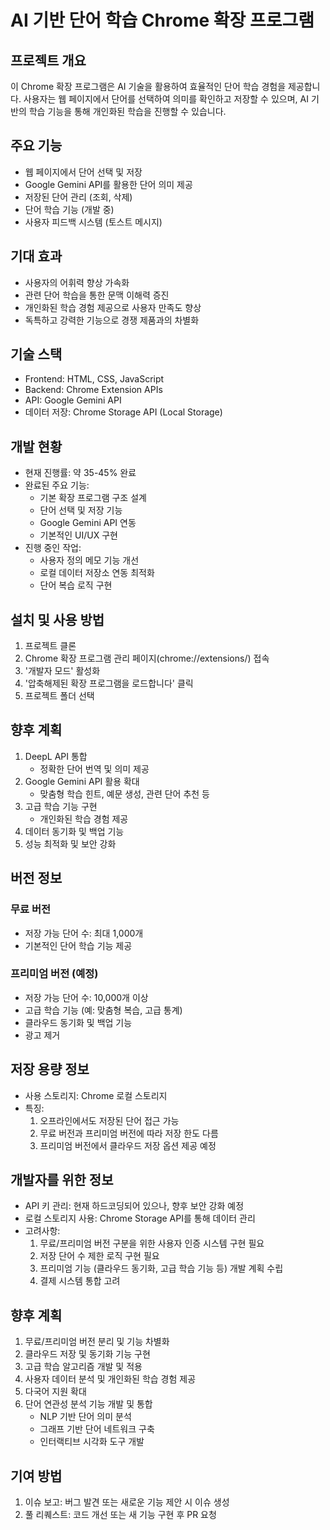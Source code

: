 # AI 기반 단어 학습 Chrome 확장 프로그램

## 프로젝트 개요

이 Chrome 확장 프로그램은 AI 기술을 활용하여 효율적인 단어 학습 경험을 제공합니다. 사용자는 웹 페이지에서 단어를 선택하여 의미를 확인하고 저장할 수 있으며, AI 기반의 학습 기능을 통해 개인화된 학습을 진행할 수 있습니다.

## 주요 기능

-   웹 페이지에서 단어 선택 및 저장
-   Google Gemini API를 활용한 단어 의미 제공
-   저장된 단어 관리 (조회, 삭제)
-   단어 학습 기능 (개발 중)
-   사용자 피드백 시스템 (토스트 메시지)

## 기대 효과

-   사용자의 어휘력 향상 가속화
-   관련 단어 학습을 통한 문맥 이해력 증진
-   개인화된 학습 경험 제공으로 사용자 만족도 향상
-   독특하고 강력한 기능으로 경쟁 제품과의 차별화

## 기술 스택

-   Frontend: HTML, CSS, JavaScript
-   Backend: Chrome Extension APIs
-   API: Google Gemini API
-   데이터 저장: Chrome Storage API (Local Storage)

## 개발 현황

-   현재 진행률: 약 35-45% 완료
-   완료된 주요 기능:
    -   기본 확장 프로그램 구조 설계
    -   단어 선택 및 저장 기능
    -   Google Gemini API 연동
    -   기본적인 UI/UX 구현
-   진행 중인 작업:
    -   사용자 정의 메모 기능 개선
    -   로컬 데이터 저장소 연동 최적화
    -   단어 복습 로직 구현

## 설치 및 사용 방법

1. 프로젝트 클론
2. Chrome 확장 프로그램 관리 페이지(chrome://extensions/) 접속
3. '개발자 모드' 활성화
4. '압축해제된 확장 프로그램을 로드합니다' 클릭
5. 프로젝트 폴더 선택

## 향후 계획

1. DeepL API 통합
    - 정확한 단어 번역 및 의미 제공
2. Google Gemini API 활용 확대
    - 맞춤형 학습 힌트, 예문 생성, 관련 단어 추천 등
3. 고급 학습 기능 구현
    - 개인화된 학습 경험 제공
4. 데이터 동기화 및 백업 기능
5. 성능 최적화 및 보안 강화

## 버전 정보

### 무료 버전

-   저장 가능 단어 수: 최대 1,000개
-   기본적인 단어 학습 기능 제공

### 프리미엄 버전 (예정)

-   저장 가능 단어 수: 10,000개 이상
-   고급 학습 기능 (예: 맞춤형 복습, 고급 통계)
-   클라우드 동기화 및 백업 기능
-   광고 제거

## 저장 용량 정보

-   사용 스토리지: Chrome 로컬 스토리지
-   특징:
    1. 오프라인에서도 저장된 단어 접근 가능
    2. 무료 버전과 프리미엄 버전에 따라 저장 한도 다름
    3. 프리미엄 버전에서 클라우드 저장 옵션 제공 예정

## 개발자를 위한 정보

-   API 키 관리: 현재 하드코딩되어 있으나, 향후 보안 강화 예정
-   로컬 스토리지 사용: Chrome Storage API를 통해 데이터 관리
-   고려사항:
    1. 무료/프리미엄 버전 구분을 위한 사용자 인증 시스템 구현 필요
    2. 저장 단어 수 제한 로직 구현 필요
    3. 프리미엄 기능 (클라우드 동기화, 고급 학습 기능 등) 개발 계획 수립
    4. 결제 시스템 통합 고려

## 향후 계획

1. 무료/프리미엄 버전 분리 및 기능 차별화
2. 클라우드 저장 및 동기화 기능 구현
3. 고급 학습 알고리즘 개발 및 적용
4. 사용자 데이터 분석 및 개인화된 학습 경험 제공
5. 다국어 지원 확대
6. 단어 연관성 분석 기능 개발 및 통합
    - NLP 기반 단어 의미 분석
    - 그래프 기반 단어 네트워크 구축
    - 인터랙티브 시각화 도구 개발

## 기여 방법

1. 이슈 보고: 버그 발견 또는 새로운 기능 제안 시 이슈 생성
2. 풀 리퀘스트: 코드 개선 또는 새 기능 구현 후 PR 요청
